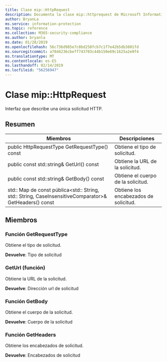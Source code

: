 ```yaml
---
title: Clase mip::HttpRequest
description: Documenta la clase mip::httprequest de Microsoft Information Protection (MIP) SDK.
author: BryanLa
ms.service: information-protection
ms.topic: reference
ms.collection: M365-security-compliance
ms.author: bryanla
ms.date: 01/28/2019
ms.openlocfilehash: 56c736d985e7c8bd258fcb7c1f7e42b5db3801fd
ms.sourcegitcommit: a78d4236cbeff743703c44b150e69c1625a2e9f4
ms.translationtype: MT
ms.contentlocale: es-ES
ms.lasthandoff: 02/14/2019
ms.locfileid: "56256947"
---
```

# <a name="class-miphttprequest"></a>Clase mip::HttpRequest 
Interfaz que describe una única solicitud HTTP.
  
## <a name="summary"></a>Resumen
 Miembros                        | Descripciones                                
--------------------------------|---------------------------------------------
public HttpRequestType GetRequestType() const  |  Obtiene el tipo de solicitud.
public const std::string& GetUrl() const  |  Obtiene la URL de la solicitud.
public const std::string& GetBody() const  |  Obtiene el cuerpo de la solicitud.
std:: Map de const pública\<std:: String, std:: String, CaseInsensitiveComparator\>& GetHeaders() const  |  Obtiene los encabezados de solicitud.
  
## <a name="members"></a>Miembros
  
### <a name="getrequesttype-function"></a>Función GetRequestType
Obtiene el tipo de solicitud.

  
**Devuelve**: Tipo de solicitud
  
### <a name="geturl-function"></a>GetUrl (función)
Obtiene la URL de la solicitud.

  
**Devuelve**: Dirección url de solicitud
  
### <a name="getbody-function"></a>Función GetBody
Obtiene el cuerpo de la solicitud.

  
**Devuelve**: Cuerpo de la solicitud
  
### <a name="getheaders-function"></a>Función GetHeaders
Obtiene los encabezados de solicitud.

  
**Devuelve**: Encabezados de solicitud
